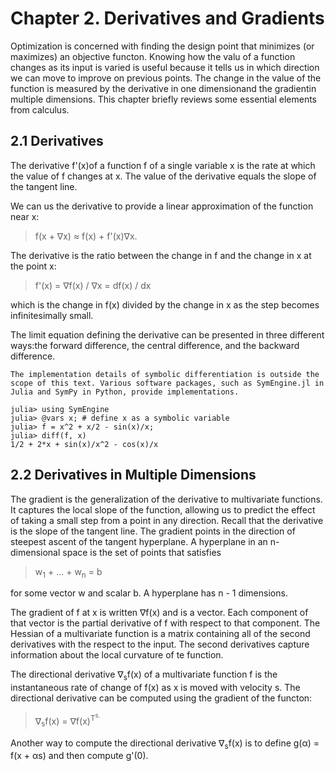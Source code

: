 # Chapter 2. Derivatives and Gradients

Optimization is concerned with finding the design point that minimizes (or maximizes) an objective functon. Knowing how the valu of a function changes as its input is varied is useful because it tells us in which direction we can move to improve on previous points. The change in the value of the function is measured by the derivative in one dimensionand the gradientin multiple dimensions. This chapter briefly reviews some essential elements from calculus.

## 2.1 Derivatives

The derivative f'(x)of a function f of a single variable x is the rate at which the value of f changes at x. The value of the derivative equals the slope of the tangent line.

We can us the derivative to provide a linear approximation of the function near x:

> f(x + &nabla;x) &asymp; f(x) + f'(x)&nabla;x.

The derivative is the ratio between the change in f and the change in x at the point x:

> f'(x) = &nabla;f(x) / &nabla;x = df(x) / dx

which is the change in f(x) divided by the change in x as the step becomes infinitesimally small.

The limit equation defining the derivative can be presented in three different ways:the forward difference, the central difference, and the backward difference.

```
The implementation details of symbolic differentiation is outside the scope of this text. Various software packages, such as SymEngine.jl in Julia and SymPy in Python, provide implementations.

julia> using SymEngine
julia> @vars x; # define x as a symbolic variable 
julia> f = x^2 + x/2 - sin(x)/x;
julia> diff(f, x)
1/2 + 2*x + sin(x)/x^2 - cos(x)/x
```

## 2.2 Derivatives in Multiple Dimensions

The gradient is the generalization of the derivative to multivariate functions. It captures the local slope of the function, allowing us to predict the effect of taking a small step from a point in any direction. Recall that the derivative is the slope of the tangent line. The gradient points in the direction of steepest ascent of the tangent hyperplane. A hyperplane in an n-dimensional space is the set of points that satisfies

> w<sub>1</sub> + ... + w<sub>n</sub> = b

for some vector w and scalar b. A hyperplane has n - 1 dimensions.

The gradient of f at x is written &nabla;f(x) and is a vector. Each component of that vector is the partial derivative of f with respect to that component. The Hessian of a multivariate function is a matrix containing all of the second derivatives with the respect to the input. The second derivatives capture information about the local curvature of te function.

The directional derivative &nabla;<sub>s</sub>f(x) of a multivariate function f is the instantaneous rate of change of f(x) as x is moved with velocity s. The directional derivative can be computed using the gradient of the functon:

>  &nabla;<sub>s</sub>f(x) = &nabla;f(x)<sup>T<sup>s.

Another way to compute the directional derivative &nabla;<sub>s</sub>f(x) is to define g(&alpha;) = f(x + &alpha;s) and then compute g'(0).